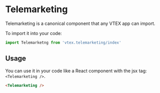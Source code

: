 # Telemarketing
Telemarketing is a canonical component that any VTEX app can import.

To import it into your code: 
```js
import Telemarketng from 'vtex.telemarketing/index'
```

## Usage
You can use it in your code like a React component with the jsx tag: `<Telemarketing />`. 
```html
<Telemarketing />
```
